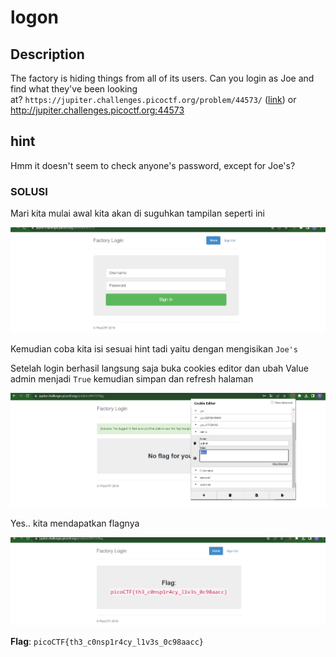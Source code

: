
# logon

## Description

The factory is hiding things from all of its users. Can you login as Joe and find what they've been looking at? `https://jupiter.challenges.picoctf.org/problem/44573/` ([link](https://jupiter.challenges.picoctf.org/problem/44573/)) or http://jupiter.challenges.picoctf.org:44573

## hint

Hmm it doesn't seem to check anyone's password, except for Joe's?

### SOLUSI

Mari kita mulai awal kita akan di suguhkan tampilan seperti ini

![tampilanawal](docs/logon4.png)

Kemudian coba kita isi sesuai hint tadi yaitu dengan mengisikan `Joe's`

Setelah login berhasil langsung saja buka cookies editor dan ubah Value admin menjadi `True` kemudian simpan dan refresh halaman

![cookies](docs/logon2.png)

Yes.. kita mendapatkan flagnya

![flag](docs/logon3.png)

**Flag**: `picoCTF{th3_c0nsp1r4cy_l1v3s_0c98aacc}`